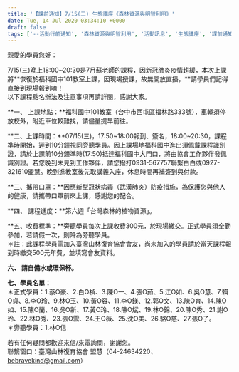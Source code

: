 ```yaml
---
title: '【課前通知】7/15(三) 生態講座《森林資源與明智利用》'
date: Tue, 14 Jul 2020 03:34:10 +0000
draft: false
tags: ['--活動行前通知', '森林資源與明智利用', '活動訊息', '生態講座', '課前通知']
---
```


親愛的學員您好：

7/15(三)晚上18:00~20:30是7月蘇老師的課程，因新冠肺炎疫情趨緩，本次上課將**恢復於福科國中101教室上課，因現場授課，故無開放直播，**請學員們記得直接到現場報到唷！  
以下課程點名辦法及注意事項再請詳閱，感謝大家。

**一、 上課地點：**福科國中101教室（台中市西屯區福林路333號），車輛須停放校外，附近車位較難找，請儘量提早前往。

  
**二、上課時間：**07/15(三)，17:50~18:00報到、簽名，18:00~20:30，課程準時開始，遲到10分鐘視同旁聽學員。因上課場地福科國中進出須佩戴課程識別證，請於上課前10分鐘準時(17:50)抵達福科國中大門口，將由協會工作夥伴發佩識別證。若您晚到未見到工作夥伴，請您撥打0931-567757聯繫白白或0927-321610盟慧。晚到進教室後先取講義入座，休息時間再補簽到與付款。

  
**三、攜帶口罩：**因應新型冠狀病毒（武漢肺炎）防疫措施，為保護您與他人的健康，請攜帶口罩前來上課，感謝您的配合。

  
**四、 課程進度：**第六週「台灣森林的植物資源」。

  
**五、收費標準：**旁聽學員每次上課收費300元，於現場繳交。正式學員須全勤參加，若請假一次，則降為旁聽學員。  
＊註：此課程學員需加入臺灣山林復育協會會友，尚未加入的學員請於當天課程報到時繳交500元年費，並填寫會友資料。

  
**六、 請自備水或環保杯。**

  
**七、學員名單：**  
＊正式學員：1.蔡O豪、2.白O禎、3.陳O一、4.張O茹、5.江O如、6.吳O慧、7.賴O貞、8.李O玲、9.林O玉、10.黃O容、11.李O鎂、12.郭O文、13.陳O育、14.陳O如、15.陳O蘭、16.吳O新、17.黃O玲、18.陳O斌、19.林O錦、20.陳O秀、21.謝O玲、22.林O秀、23.張O雲、24.王O薇、25.沈O美、26.駱O慈、27.張O子。  
＊旁聽學員：1.林O信

若有任何疑問都歡迎來信/來電詢問，謝謝您。  
聯繫窗口：臺灣山林復育協會 盟慧（04-24634220、bebravekind@gmail.com）